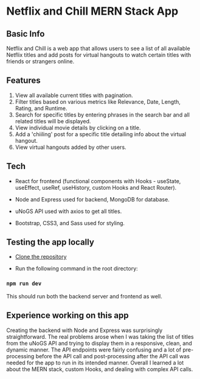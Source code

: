# Netflix and Chill MERN Stack App

## Basic Info

Netflix and Chill is a web app that allows users to see a list of all available Netflix titles and add posts for virtual hangouts to watch certain titles with friends or strangers online.

## Features
1. View all available current titles with pagination.
2. Filter titles based on various metrics like Relevance, Date, Length, Rating, and Runtime. 
3. Search for specific titles by entering phrases in the search bar and all related titles will be displayed. 
4. View individual movie details by clicking on a title.
5. Add a 'chiiling' post for a specific title detailing info about the virtual hangout.
6. View virtual hangouts added by other users.

## Tech
* React for frontend (functional components with Hooks - useState, useEffect, useRef, useHistory, custom Hooks and React Router). 

* Node and Express used for backend, MongoDB for database.

* uNoGS API used with axios to get all titles. 

* Bootstrap, CSS3, and Sass used for styling.

## Testing the app locally

* [Clone the repository](https://docs.github.com/en/github/creating-cloning-and-archiving-repositories/cloning-a-repository-from-github/cloning-a-repository)

* Run the following command in the root directory: 
 
### `npm run dev`

This should run both the backend server and frontend as well.

## Experience working on this app

Creating the backend with Node and Express was surprisingly straightforward. The real problems arose when I was taking the list of titles from the uNoGS API and trying to display them in a responsive, clean, and dynamic manner. The API endpoints were fairly confusing and a lot of pre-processing before the API call and post-processing after the API call was needed for the app to run in its intended manner. Overall I learned a lot about the MERN stack, custom Hooks, and dealing with complex API calls. 
